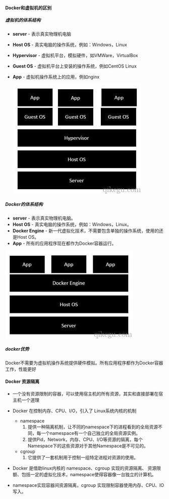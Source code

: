 #### Docker和虚拟机的区别

##### 虚拟机的体系结构

+ **server** - 表示真实物理机电脑

+ **Host OS** - 真实电脑的操作系统，例如：Windows，Linux

+ **Hypervisor** - 虚拟机平台，模拟硬件，如VMWare，VirtualBox

+ **Guest OS** - 虚拟机平台上安装的操作系统，例如CentOS Linux

+ **App** - 虚拟机操作系统上的应用，例如nginx

  ![aHR0cHM6Ly93d3cucWlrZWd1LmNvbS93cC1jb250ZW50L3VwbG9hZHMvMjAxOS8wNS92aXJ0dWFsaXphdGlvbi0xLmpwZw](./images/aHR0cHM6Ly93d3cucWlrZWd1LmNvbS93cC1jb250ZW50L3VwbG9hZHMvMjAxOS8wNS92aXJ0dWFsaXphdGlvbi0xLmpwZw.jpeg)

##### Docker的体系结构

- **server** - 表示真实物理机电脑。
- **Host OS** - 真实电脑的操作系统，例如：Windows，Linux。
- **Docker Engine** - 新一代虚拟化技术，不需要包含单独的操作系统，使用的还是Host OS。
- **App** - 所有的应用程序现在都作为Docker容器运行。

![aHR0cHM6Ly93d3cucWlrZWd1LmNvbS93cC1jb250ZW50L3VwbG9hZHMvMjAxOS8wNS92YXJpb3VzX2xheWVycy0xLmpwZw](./images/aHR0cHM6Ly93d3cucWlrZWd1LmNvbS93cC1jb250ZW50L3VwbG9hZHMvMjAxOS8wNS92YXJpb3VzX2xheWVycy0xLmpwZw.jpeg)

##### docker优势

Docker不需要为虚拟机操作系统提供硬件模拟。所有应用程序都作为Docker容器工作，性能更好

#### Docker 资源隔离

+ ⼀个没有资源限制的容器，可以使⽤宿主机的所有资源，其实和直接部署在宿主机一个道理
+ Docker 在控制内存、CPU、I/O，引入了 Linux系统内核的机制

  + namespace
    1. 提供一种隔离机制，让不同的namespace下的进程看到的全局资源不同，每一个namespace有一个自己独立的全局资源实例。
    2. 提供Pid，Network，内存、CPU、I/O等资源的隔离，每个Namespace下的这些资源对于其他Namespace是不可见的。
  + cgroup
    1. 它提供了一套机制用于控制一组特定进程对资源的使用。
+  Docker 是借助linux内核的 namespace、cgroup 实现的资源隔离、 资源限额、包括⼀定的虚拟化技术，namespace使得容器像⼀台独⽴的计算机。
+ namespace实现容器间资源隔离，cgroup 实现限制容器使⽤内存、CPU、IO写⼊。

